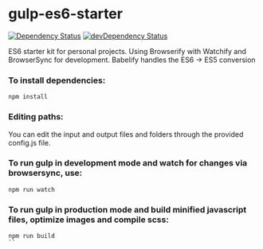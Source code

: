 # gulp-es6-starter

[![Dependency Status](https://david-dm.org/ottoo/gulp-es6-starter/status.svg)](https://david-dm.org/ottoo/gulp-es6-starter#info=dependencies) [![devDependency Status](https://david-dm.org/ottoo/gulp-es6-starter/dev-status.svg)](https://david-dm.org/ottoo/gulp-es6-starter#info=devDependencies)

ES6 starter kit for personal projects. Using Browserify with Watchify and BrowserSync for development. Babelify handles the ES6 -> ES5 conversion

### To install dependencies:

```
npm install
```

### Editing paths:

You can edit the input and output files and folders through the provided config.js file.


### To run gulp in development mode and watch for changes via browsersync, use:

```
npm run watch
```


### To run gulp in production mode and build minified javascript files, optimize images and compile scss:

```
npm run build
``
